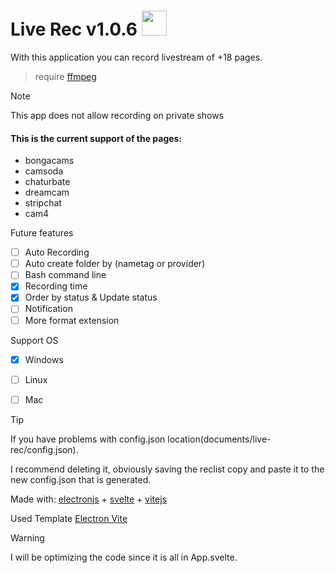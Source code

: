 
# Live Rec v1.0.6 <img src="https://github.com/user-attachments/assets/2978fd6b-6846-4ebb-9eb6-6e2b5386fd10" width="40"/>

With this application you can record livestream of +18 pages. 

> require [ffmpeg](https://github.com/BtbN/FFmpeg-Builds/releases)

> [!NOTE]
> This app does not allow recording on private shows

#### This is the current support of the pages:

* bongacams
* camsoda
* chaturbate
* dreamcam
* stripchat
* cam4

Future features
- [ ] Auto Recording
- [ ] Auto create folder by (nametag or provider)
- [ ] Bash command line
- [X] Recording time
- [X] Order by status & Update status
- [ ] Notification
- [ ] More format extension

Support OS
- [x] Windows
- [ ] Linux
- [ ] Mac


> [!TIP]
> If you have problems with config.json location(documents/live-rec/config.json).
> 
> I recommend deleting it, obviously saving the reclist copy and paste it to the new config.json that is generated.


Made with: [electronjs](https://electronjs.org/) + [svelte](https://svelte.dev/) + [vitejs](https://vitejs.dev/)

Used Template [Electron Vite](https://electron-vite.org/)

> [!WARNING]
> I will be optimizing the code since it is all in App.svelte.

